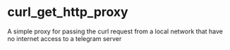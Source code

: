 # curl_get_http_proxy
A simple proxy for passing the curl request from a local network that have no internet access to a telegram server
